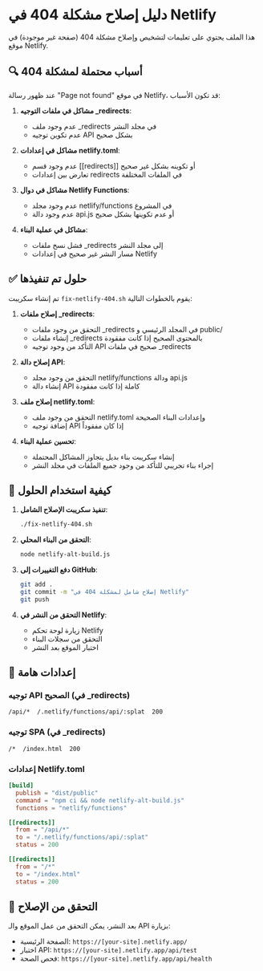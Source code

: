 # دليل إصلاح مشكلة 404 في Netlify

هذا الملف يحتوي على تعليمات لتشخيص وإصلاح مشكلة 404 (صفحة غير موجودة) في موقع Netlify.

## 🔍 أسباب محتملة لمشكلة 404

عند ظهور رسالة "Page not found" في موقع Netlify، قد تكون الأسباب:

1. **مشاكل في ملفات التوجيه _redirects**:
   - عدم وجود ملف _redirects في مجلد النشر
   - عدم تكوين توجيه API بشكل صحيح

2. **مشاكل في إعدادات netlify.toml**:
   - عدم وجود قسم [[redirects]] أو تكوينه بشكل غير صحيح
   - تعارض بين إعدادات redirects في الملفات المختلفة

3. **مشاكل في دوال Netlify Functions**:
   - عدم وجود مجلد netlify/functions في المشروع
   - عدم وجود دالة api.js أو عدم تكوينها بشكل صحيح

4. **مشاكل في عملية البناء**:
   - فشل نسخ ملفات _redirects إلى مجلد النشر
   - مسار النشر غير صحيح في إعدادات Netlify

## ✅ حلول تم تنفيذها

تم إنشاء سكريبت `fix-netlify-404.sh` يقوم بالخطوات التالية:

1. **إصلاح ملفات _redirects**:
   - التحقق من وجود ملفات _redirects في المجلد الرئيسي و public/
   - إنشاء ملفات _redirects بالمحتوى الصحيح إذا كانت مفقودة
   - التأكد من وجود توجيه API صحيح في ملفات _redirects

2. **إصلاح دالة API**:
   - التحقق من وجود مجلد netlify/functions ودالة api.js
   - إنشاء دالة API كاملة إذا كانت مفقودة

3. **إصلاح ملف netlify.toml**:
   - التحقق من وجود ملف netlify.toml وإعدادات البناء الصحيحة
   - إضافة توجيه API إذا كان مفقوداً

4. **تحسين عملية البناء**:
   - إنشاء سكريبت بناء بديل يتجاوز المشاكل المحتملة
   - إجراء بناء تجريبي للتأكد من وجود جميع الملفات في مجلد النشر

## 🚀 كيفية استخدام الحلول

1. **تنفيذ سكريبت الإصلاح الشامل**:
   ```bash
   ./fix-netlify-404.sh
   ```

2. **التحقق من البناء المحلي**:
   ```bash
   node netlify-alt-build.js
   ```

3. **دفع التغييرات إلى GitHub**:
   ```bash
   git add .
   git commit -m "إصلاح شامل لمشكلة 404 في Netlify"
   git push
   ```

4. **التحقق من النشر في Netlify**:
   - زيارة لوحة تحكم Netlify
   - التحقق من سجلات البناء
   - اختبار الموقع بعد النشر

## 📄 إعدادات هامة

### توجيه API الصحيح (في _redirects)
```
/api/*  /.netlify/functions/api/:splat  200
```

### توجيه SPA (في _redirects)
```
/*  /index.html  200
```

### إعدادات Netlify.toml
```toml
[build]
  publish = "dist/public"
  command = "npm ci && node netlify-alt-build.js"
  functions = "netlify/functions"

[[redirects]]
  from = "/api/*"
  to = "/.netlify/functions/api/:splat"
  status = 200

[[redirects]]
  from = "/*"
  to = "/index.html"
  status = 200
```

## 🔄 التحقق من الإصلاح

بعد النشر، يمكن التحقق من عمل الموقع والـ API بزيارة:
- الصفحة الرئيسية: `https://[your-site].netlify.app/`
- اختبار API: `https://[your-site].netlify.app/api/test`
- فحص الصحة: `https://[your-site].netlify.app/api/health`
